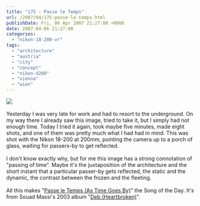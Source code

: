 ```yaml
---
title: "175 - Passe le Temps"
url: /2007/04/175-passe-le-temps.html
publishDate: Fri, 06 Apr 2007 21:27:00 +0000
date: 2007-04-06 21:27:00
categories: 
  - "nikon-18-200-vr"
tags: 
  - "architecture"
  - "austria"
  - "city"
  - "concept"
  - "nikon-d200"
  - "vienna"
  - "wien"
---
```

<a href="https://d25zfm9zpd7gm5.cloudfront.net/1200x1200/2007/20070406_064826_ps.jpg"><img src="https://d25zfm9zpd7gm5.cloudfront.net/0600x0600/2007/20070406_064826_ps.jpg"/></a><br/><br/>Yesterday I was very late for work and had to resort to the underground. On my way there I already saw this image, tried to take it, but I simply had not enough time. Today I tried it again, took maybe five minutes, made eight shots, and one of them was pretty much what I had had in mind. This was shot with the Nikon 18-200 at 200mm, pointing the camera up to a porch of glass, waiting for passers-by to get reflected.<br/><br/>I don't know exactly why, but for me this image has a strong connotation of "passing of time". Maybe it's the juxtaposition of the architecture and the short instant that a particular passer-by gets reflected, the static and the dynamic, the contrast between the frozen and the fleeting.<br/><br/>All this makes "<a href="http://musique.ados.fr/Souad-Massi/Passe-Le-Temps-t102816.html" target="_blank">Passe le Temps (As Time Goes By)</a>" the Song of the Day. It's from Souad Massi's 2003 album "<a href="http://www.amazon.com/Deb-Heartbroken-Souad-Massi/dp/B0002H4MB4" target="_blank">Deb (Heartbroken)</a>".
